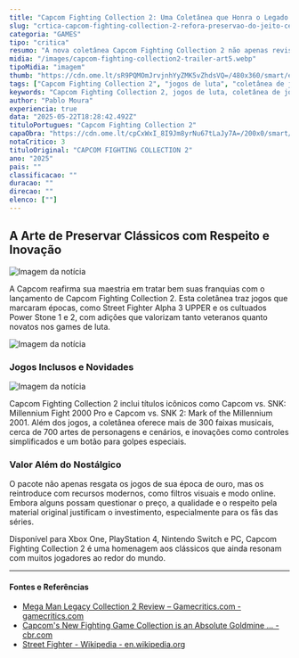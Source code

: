 ```yaml
---
title: "Capcom Fighting Collection 2: Uma Coletânea que Honra o Legado dos Jogos de Luta"
slug: "crtica-capcom-fighting-collection-2-refora-preservao-do-jeito-certo"
categoria: "GAMES"
tipo: "critica"
resumo: "A nova coletânea Capcom Fighting Collection 2 não apenas revisita clássicos amados, mas também adiciona funcionalidades modernas, preservando a essência original dos jogos."
midia: "/images/capcom-fighting-collection2-trailer-art5.webp"
tipoMidia: "imagem"
thumb: "https://cdn.ome.lt/sR9PQMOmJrvjnhYyZMK5vZhdsVQ=/480x360/smart/extras/conteudos/Captura_de_tela_2025-05-22_141454.png"
tags: ["Capcom Fighting Collection 2", "jogos de luta", "coletânea de jogos", "Capcom", "Street Fighter", "Power Stone", "Capcom vs. SNK"]
keywords: "Capcom Fighting Collection 2, jogos de luta, coletânea de jogos, Capcom, Street Fighter, Power Stone, Capcom vs. SNK"
author: "Pablo Moura"
experiencia: true
data: "2025-05-22T18:28:42.492Z"
tituloPortugues: "Capcom Fighting Collection 2"
capaObra: "https://cdn.ome.lt/cpCxWxI_8I9Jm8yrNu67tLaJy7A=/200x0/smart/extras/capas/00_88r6YME.jpg"
notaCritico: 3
tituloOriginal: "CAPCOM FIGHTING COLLECTION 2"
ano: "2025"
pais: ""
classificacao: ""
duracao: ""
direcao: ""
elenco: [""]
---
```


## A Arte de Preservar Clássicos com Respeito e Inovação

![Imagem da notícia](https://cdn.ome.lt/4uHMJuglrbfsiesX87q9Y601eRk=/fit-in/837x500/smart/uploads/conteudo/fotos/01_fzzpVgF.jpg)

A Capcom reafirma sua maestria em tratar bem suas franquias com o lançamento de Capcom Fighting Collection 2. Esta coletânea traz jogos que marcaram épocas, como Street Fighter Alpha 3 UPPER e os cultuados Power Stone 1 e 2, com adições que valorizam tanto veteranos quanto novatos nos games de luta.

![Imagem da notícia](https://cdn.ome.lt/HC32N6rqE6DnNBp4L_MZ6nnCAlc=/fit-in/837x500/smart/uploads/conteudo/fotos/02_OyNS86l.jpg)

### Jogos Inclusos e Novidades

![Imagem da notícia](https://cdn.ome.lt/cBTa4ZooY7hokUci81dd8kR3DkI=/fit-in/837x500/smart/uploads/conteudo/fotos/03_X7GaUpu.jpg)

Capcom Fighting Collection 2 inclui títulos icônicos como Capcom vs. SNK: Millennium Fight 2000 Pro e Capcom vs. SNK 2: Mark of the Millennium 2001. Além dos jogos, a coletânea oferece mais de 300 faixas musicais, cerca de 700 artes de personagens e cenários, e inovações como controles simplificados e um botão para golpes especiais.

### Valor Além do Nostálgico

O pacote não apenas resgata os jogos de sua época de ouro, mas os reintroduce com recursos modernos, como filtros visuais e modo online. Embora alguns possam questionar o preço, a qualidade e o respeito pela material original justificam o investimento, especialmente para os fãs das séries.

Disponível para Xbox One, PlayStation 4, Nintendo Switch e PC, Capcom Fighting Collection 2 é uma homenagem aos clássicos que ainda resonam com muitos jogadores ao redor do mundo.

---

#### Fontes e Referências

- [Mega Man Legacy Collection 2 Review – Gamecritics.com - gamecritics.com](https://gamecritics.com/brian-theisen/mega-man-legacy-collection-2-review/)
- [Capcom's New Fighting Game Collection is an Absolute Goldmine ... - cbr.com](https://www.cbr.com/capcom-fighting-collection-2-nintendo-direct/)
- [Street Fighter - Wikipedia - en.wikipedia.org](https://en.wikipedia.org/wiki/Street_Fighter)